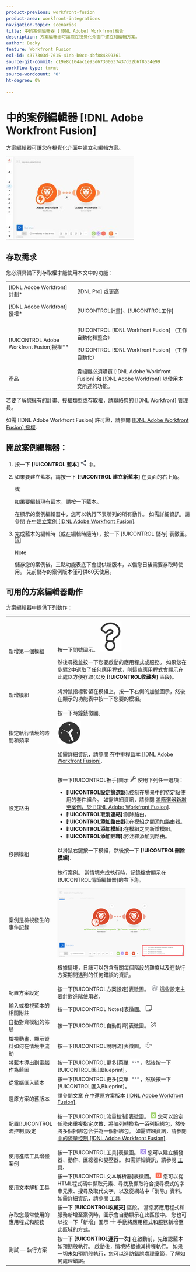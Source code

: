 ```yaml
---
product-previous: workfront-fusion
product-area: workfront-integrations
navigation-topic: scenarios
title: 中的案例編輯器 [!DNL Adobe] Workfront融合
description: 方案編輯器可讓您在視覺化介面中建立和編輯方案。
author: Becky
feature: Workfront Fusion
exl-id: 4377303d-7615-41eb-b0cc-4bf884899361
source-git-commit: c19e8c104ac1e93d67300637437d32b6f8534e99
workflow-type: tm+mt
source-wordcount: '0'
ht-degree: 0%

---
```


# 中的案例編輯器 [!DNL Adobe Workfront Fusion]

方案編輯器可讓您在視覺化介面中建立和編輯方案。

![](assets/scenario-editor-350x228.jpg)

## 存取需求

您必須具備下列存取權才能使用本文中的功能：

<table style="table-layout:auto"> 
 <col> 
 <col> 
 <tbody> 
  <tr> 
    <td role="rowheader">[!DNL Adobe Workfront] 計劃*</td> 
   <td> <p>[!DNL Pro] 或更高</p> </td> 
  </tr> 
  <tr data-mc-conditions=""> 
   <td role="rowheader">[!DNL Adobe Workfront] 授權*</td> 
   <td> <p>[!UICONTROL計畫]、[!UICONTROL工作]</p> </td> 
  </tr> 
  <tr> 
   <td role="rowheader">[!UICONTROL Adobe Workfront Fusion]授權**</td> 
   <td> <p>[!UICONTROL [!DNL Workfront Fusion] （工作自動化和整合） </p><p>[!UICONTROL [!DNL Workfront Fusion] （工作自動化）</p>  </td> 
  </tr> 
  <tr> 
   <td role="rowheader">產品</td> 
   <td>貴組織必須購買 [!DNL Adobe Workfront Fusion] 和 [!DNL Adobe Workfront] 以使用本文所述的功能。</td> 
  </tr> 
 </tbody> 
</table>

若要了解您擁有的計畫、授權類型或存取權，請聯絡您的 [!DNL Workfront] 管理員。

如需 [!DNL Adobe Workfront Fusion] 許可證，請參閱 [[!DNL Adobe Workfront Fusion] 授權](../../workfront-fusion/get-started/license-automation-vs-integration.md).

## 開啟案例編輯器：

1. 按一下 **[!UICONTROL 藍本]** ![](assets/scenarios-icon.png) 中。

1. 如果要建立藍本，請按一下 **[!UICONTROL 建立新藍本]** 在頁面的右上角。

   或

   如果要編輯現有藍本，請按一下藍本。

   在顯示的案例編輯器中，您可以執行下表所列的所有動作。 如需詳細資訊，請參閱 [在中建立案例 [!DNL Adobe Workfront Fusion]](../../workfront-fusion/scenarios/create-a-scenario.md).

1. 完成藍本的編輯時（或在編輯時隨時），按一下 [!UICONTROL 儲存] 表徵圖。 ![](assets/save-icon.gif)

   >[!NOTE]
   >
   >儲存您的案例後，三點功能表底下會提供新版本，以備您日後需要存取時使用。 先前儲存的案例版本僅可供60天使用。

## 可用的方案編輯器動作

方案編輯器中提供下列動作：

<table style="table-layout:auto"> 
<tbody>
  <tr>
     <td role="rowheader">新增第一個模組</td>
     <td> <p>按一下問號圖示。 <img src="assets/question-mark-full-size.png"></p> <p> 然後尋找並按一下您要啟動的應用程式或服務。 如果您在步驟2中選取了任何應用程式，則這些應用程式會顯示在此處以方便存取(以及 <strong>[!UICONTROL收藏夾]</strong> 區段)。</p> </td>
  </tr>
  <tr>
     <td role="rowheader">新增模組</td>
     <td>將滑鼠指標暫留在模組上，按一下右側的加號圖示，然後在顯示的功能表中按一下您要的模組。</td>
  </tr>  
  <tr>   
     <td role="rowheader">指定執行情境的時間和頻率</td>  
      <td> <p>按一下時鐘錶徵圖。 </p> <p> <img src="assets/clock-icon.gif"> </p> <p>如需詳細資訊，請參閱 <a href="../../workfront-fusion/scenarios/schedule-a-scenario.md" class="MCXref xref">在中排程藍本 [!DNL Adobe Workfront Fusion]</a>.</p> </td>
  </tr>  
  <tr>
     <td role="rowheader">設定路由</td>   
     <td> <p>按一下[!UICONTROL扳手]圖示 <img src="assets/wrench-icon.gif"> 使用下列任一選項：</p>    
       <ul>
         <li><strong>[!UICONTROL設定篩選器]</strong>:控制在場景中的特定點使用的套件組合。 如需詳細資訊，請參閱 <a href="../../workfront-fusion/scenarios/add-a-filter-to-a-scenario.md" class="MCXref xref">將篩選器新增至案例，於 [!DNL Adobe Workfront Fusion]</a>.</li>     
         <li><strong>[!UICONTROL取消連結]</strong>:刪除路由。</li>     
         <li><strong>[!UICONTROL添加路由器]</strong>:在模組之間添加路由器。 </li>     
         <li><strong>[!UICONTROL添加模組]</strong>:在模組之間新增模組。</li>     
         <li><strong>[!UICONTROL添加註釋]</strong>:將注釋添加到路由。</li>   
       </ul> 
     </td>  
  </tr>  
  <tr>  
     <td role="rowheader">移除模組</td>   
     <td>以滑鼠右鍵按一下模組，然後按一下 <strong>[!UICONTROL刪除模組]</strong>.</td>  
   </tr>  
   <tr> 
     <td role="rowheader">案例是檢視發生的事件記錄</td>     
     <td> 
       <p>執行案例。 當情境完成執行時，記錄檔會顯示在[!UICONTROL情節編輯器]的右下角。 </p> <p> <img src="assets/log-350x189.png" style="width: 350;height: 189;"> </p> <p>根據情境，日誌可以包含有關每個階段的難度以及在執行方案期間遇到的任何錯誤的資訊。</p> 
     </td>  
   </tr>  
   <tr>   
     <td role="rowheader">配置方案設定</td>   
     <td>按一下[!UICONTROL方案設定]表徵圖。 <img src="assets/gear-icon-settings.png"> 這些設定主要針對進階使用者。</td>  
   </tr>  
   <tr>   
     <td role="rowheader">輸入或檢視藍本的相關附註</td>   
     <td>按一下[!UICONTROL Notes]表徵圖。 <img src="assets/notes-icon.gif"></td>  
   </tr>  
   <tr> 
     <td role="rowheader">自動對齊模組的佈局 </td>   
     <td>按一下[!UICONTROL自動對齊]表徵圖。 <img src="assets/auto-align-icon.gif"></td>  </tr>  <tr>   <td role="rowheader">檢視動畫，顯示資料如何在情境中流動</td>   <td>按一下[!UICONTROL說明流]表徵圖。 <img src="assets/explain-flow-airplane-icon.gif"></td>  
   </tr>  
   <tr> 
     <td role="rowheader">將藍本導出到電腦作為藍圖</td>   
     <td>按一下[!UICONTROL更多]菜單 <img src="assets/more-icon.png">，然後按一下[!UICONTROL匯出Blueprint]。</td>  
   </tr>  
   <tr>   
     <td role="rowheader">從電腦匯入藍本</td>   
     <td>按一下[!UICONTROL更多]菜單 <img src="assets/more-icon.png">，然後按一下[!UICONTROL匯入Blueprint]。</td>  
   </tr>  
   <tr>   
     <td role="rowheader">還原方案的舊版本</td>   
     <td>請參閱文章 <a href="../../workfront-fusion/scenarios/restore-a-scenario-version.md" class="MCXref xref">在中還原方案版本 [!DNL Adobe Workfront Fusion]</a>.</td>  
   </tr>  
   <tr> 
     <td role="rowheader">配置[!UICONTROL流控制]設定</td>   
     <td> <p>按一下[!UICONTROL流量控制]表徵圖。 <img src="assets/flow-control-icon.gif"> 您可以設定任務來重複指定次數、將陣列轉換為一系列捆綁包，然後將多個捆綁包合併為一個捆綁包。 如需詳細資訊，請參閱 <a href="../../workfront-fusion/apps-and-their-modules/flow-control.md" class="MCXref xref">中的流量控制 [!DNL Adobe Workfront Fusion]</a>.</p> </td>  
   </tr>  
   <tr> 
     <td role="rowheader">使用進階工具增強案例</td>   
     <td>按一下[!UICONTROL工具]表徵圖。 <img src="assets/tools-icon.gif"> 您可以建立觸發器、動作、匯總器和變壓器。 如需詳細資訊，請參閱 <a href="../../workfront-fusion/apps-and-their-modules/tools-modules.md" class="MCXref xref">工具</a>.</td>  
   </tr>  
   <tr> 
     <td role="rowheader">使用文本解析工具</td>   
     <td>按一下[!UICONTROL文本解析器]表徵圖。 <img src="assets/text-parser-icon.gif"> 您可以從HTML程式碼中擷取元素、尋找及擷取符合搜尋模式的字串元素、搜尋及取代文字，以及從網站中「消除」資料。 如需詳細資訊，請參閱 <a href="../../workfront-fusion/apps-and-their-modules/tools-modules.md" class="MCXref xref">工具</a>.</td>  
   </tr>  
   <tr> 
     <td role="rowheader">存取您最常使用的應用程式和服務</td>   
     <td> 按一下 <strong>[!UICONTROL收藏夾]</strong> 區段。 當您將應用程式和服務新增至案例時，圖示會自動顯示在此區段中。 您也可以按一下「新增」圖示 <img src="assets/add-icon.gif"> 手動將應用程式和服務新增至此區域的方式。</td>  
   </tr>  
   <tr> 
     <td role="rowheader">測試 — 執行方案</td>   
     <td>按一下 <strong>[!UICONTROL運行一次]</strong> 在啟動前，先確認藍本如預期般執行。 啟動後，情境將根據其排程執行。 如果一切未如預期般執行，您可以造訪錯誤處理章節，了解如何處理錯誤。</td> 
   </tr> 
</tbody>
</table>
